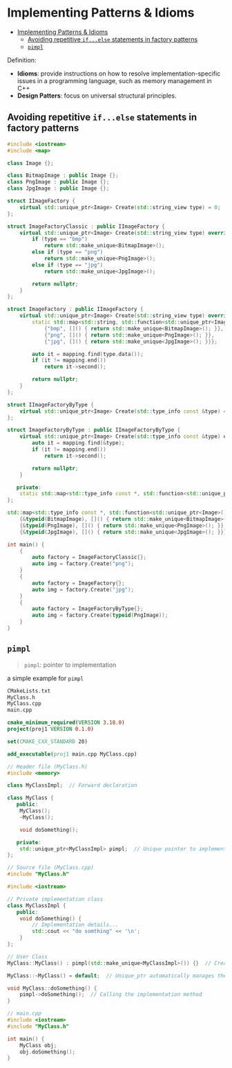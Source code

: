 # Implementing Patterns & Idioms

- [Implementing Patterns \& Idioms](#implementing-patterns--idioms)
  - [Avoiding repetitive `if...else` statements in factory patterns](#avoiding-repetitive-ifelse-statements-in-factory-patterns)
  - [`pimpl`](#pimpl)

Definition:
- **Idioms**: provide instructions on how to resolve implementation-specific issues in a programming language, such as memory management in C++
- **Design Patters**: focus on universal structural principles.

## Avoiding repetitive `if...else` statements in factory patterns

```cpp
#include <iostream>
#include <map>

class Image {};

class BitmapImage : public Image {};
class PngImage : public Image {};
class JpgImage : public Image {};

struct IImageFactory {
    virtual std::unique_ptr<Image> Create(std::string_view type) = 0;
};

struct ImageFactoryClassic : public IImageFactory {
    virtual std::unique_ptr<Image> Create(std::string_view type) override {
        if (type == "bmp")
            return std::make_unique<BitmapImage>();
        else if (type == "png")
            return std::make_unique<PngImage>();
        else if (type == "jpg")
            return std::make_unique<JpgImage>();

        return nullptr;
    }
};

struct ImageFactory : public IImageFactory {
    virtual std::unique_ptr<Image> Create(std::string_view type) override {
        static std::map<std::string, std::function<std::unique_ptr<Image>()>> mapping{
            {"bmp", []() { return std::make_unique<BitmapImage>(); }},
            {"png", []() { return std::make_unique<PngImage>(); }},
            {"jpg", []() { return std::make_unique<JpgImage>(); }}};

        auto it = mapping.find(type.data());
        if (it != mapping.end())
            return it->second();

        return nullptr;
    }
};

struct IImageFactoryByType {
    virtual std::unique_ptr<Image> Create(std::type_info const &type) = 0;
};

struct ImageFactoryByType : public IImageFactoryByType {
    virtual std::unique_ptr<Image> Create(std::type_info const &type) override {
        auto it = mapping.find(&type);
        if (it != mapping.end())
            return it->second();

        return nullptr;
    }

   private:
    static std::map<std::type_info const *, std::function<std::unique_ptr<Image>()>> mapping;
};

std::map<std::type_info const *, std::function<std::unique_ptr<Image>()>> ImageFactoryByType::mapping{
    {&typeid(BitmapImage), []() { return std::make_unique<BitmapImage>(); }},
    {&typeid(PngImage), []() { return std::make_unique<PngImage>(); }},
    {&typeid(JpgImage), []() { return std::make_unique<JpgImage>(); }}};

int main() {
    {
        auto factory = ImageFactoryClassic{};
        auto img = factory.Create("png");
    }
    {
        auto factory = ImageFactory{};
        auto img = factory.Create("jpg");
    }
    {
        auto factory = ImageFactoryByType{};
        auto img = factory.Create(typeid(PngImage));
    }
}
```

## `pimpl`

> `pimpl`: pointer to implementation

a simple example for `pimpl`

```bash
CMakeLists.txt
MyClass.h
MyClass.cpp
main.cpp
```

```cmake
cmake_minimum_required(VERSION 3.18.0)
project(proj1 VERSION 0.1.0)

set(CMAKE_CXX_STANDARD 20)

add_executable(proj1 main.cpp MyClass.cpp)
```

```cpp
// Header file (MyClass.h)
#include <memory>

class MyClassImpl;  // Forward declaration

class MyClass {
   public:
    MyClass();
    ~MyClass();

    void doSomething();

   private:
    std::unique_ptr<MyClassImpl> pimpl;  // Unique pointer to implementation
};
```

```cpp
// Source file (MyClass.cpp)
#include "MyClass.h"

#include <iostream>

// Private implementation class
class MyClassImpl {
   public:
    void doSomething() {
        // Implementation details...
        std::cout << "do somthing" << '\n';
    }
};

// User Class
MyClass::MyClass() : pimpl(std::make_unique<MyClassImpl>()) {}  // Creating instance of the implementation class

MyClass::~MyClass() = default;  // Unique_ptr automatically manages the deallocation

void MyClass::doSomething() {
    pimpl->doSomething();  // Calling the implementation method
}
```

```cpp
// main.cpp
#include <iostream>
#include "MyClass.h"

int main() {
    MyClass obj;
    obj.doSomething();
}
```